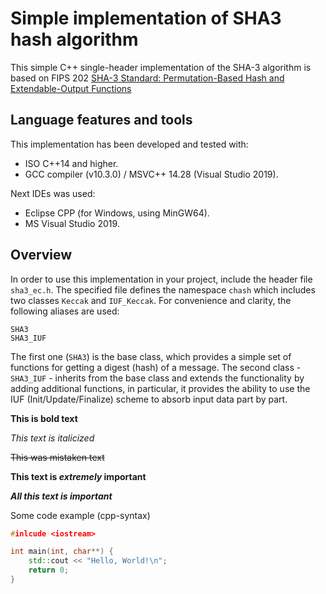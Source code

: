 # **Simple implementation of SHA3 hash algorithm**

This simple C++ single-header implementation of the SHA-3 algorithm is based on FIPS 202
[SHA-3 Standard: Permutation-Based Hash and Extendable-Output Functions](https://github.com)

## Language features and tools

This implementation has been developed and tested with:
 * ISO C++14 and higher.
 * GCC compiler (v10.3.0) / MSVC++ 14.28 (Visual Studio 2019).

Next IDEs was used:
 * Eclipse CPP (for Windows, using MinGW64).
 * MS Visual Studio 2019. 

## Overview

In order to use this implementation in your project, include the header file
`sha3_ec.h`. The specified file defines the namespace `chash` which includes
two classes `Keccak` and `IUF_Keccak`.  For convenience and clarity, the 
following aliases are used:

    SHA3
    SHA3_IUF

The first one (`SHA3`) is the base class, which provides a simple set of
functions for getting a digest (hash) of a message. 
The second class - `SHA3_IUF` - inherits from the base class and extends
the functionality by adding additional functions, in particular, it provides
the ability to use the IUF (Init/Update/Finalize) scheme to absorb input data
part by part.


**This is bold text**

*This text is italicized*

~~This was mistaken text~~

**This text is _extremely_ important**

***All this text is important***

Some code example (cpp-syntax)

```cpp
#inlcude <iostream>

int main(int, char**) {
    std::cout << "Hello, World!\n";
    return 0;
}
```
